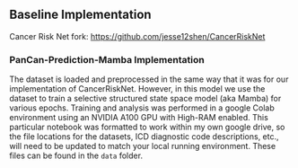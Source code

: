 ## Baseline Implementation
Cancer Risk Net fork: https://github.com/jesse12shen/CancerRiskNet

### PanCan-Prediction-Mamba Implementation
The dataset is loaded and preprocessed in the same way that it was for our implementation of CancerRiskNet. However, in this model we use the dataset to train a selective structured state space model (aka Mamba) for various epochs. Training and analysis was performed in a google Colab environment using an NVIDIA A100 GPU with High-RAM enabled. This particular notebook was formatted to work within my own google drive, so the file locations for the datasets, ICD diagnostic code descriptions, etc., will need to be updated to match your local running environment. These files can be found in the `data` folder.
